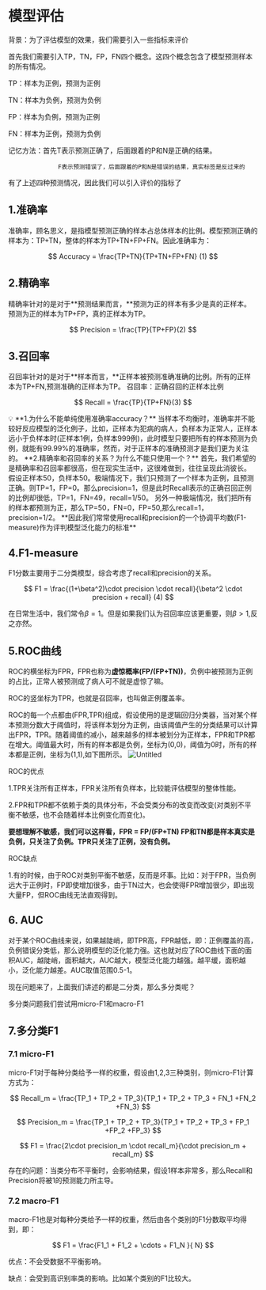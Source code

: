 # 模型评估

背景：为了评估模型的效果，我们需要引入一些指标来评价

首先我们需要引入TP，TN，FP，FN四个概念。这四个概念包含了模型预测样本的所有情况。

TP：样本为正例，预测为正例

TN：样本为负例，预测为负例

FP：样本为负例，预测为正例

FN：样本为正例，预测为负例

记忆方法：首先T表示预测正确了，后面跟着的P和N是正确的结果。

                  F表示预测错误了，后面跟着的P和N是错误的结果，真实标签是反过来的

有了上述四种预测情况，因此我们可以引入评价的指标了

## 1.准确率

准确率，顾名思义，是指模型预测正确的样本占总体样本的比例。模型预测正确的样本为：TP+TN，整体的样本为TP+TN+FP+FN。因此准确率为：

$$
Accuracy = \frac{TP+TN}{TP+TN+FP+FN} (1)
$$

## 2.精确率

精确率针对的是对于**预测结果而言，**预测为正的样本有多少是真的正样本。预测为正的样本为TP+FP，真的正样本为TP。

$$
Precision = \frac{TP}{TP+FP}(2)
$$

## 3.召回率

召回率针对的是对于**样本而言，**正样本被预测准确准确的比例。所有的正样本为TP+FN,预测准确的正样本为TP。 召回率：正确召回的正样本比例

$$
Recall = \frac{TP}{TP+FN}(3)
$$

<aside>
💡 **1.为什么不能单纯使用准确率accuracy？**
当样本不均衡时，准确率并不能较好反应模型的泛化例子，比如，正样本为犯病的病人，负样本为正常人，正样本远小于负样本时(正样本1例，负样本999例)，此时模型只要把所有的样本预测为负例，就能有99.99%的准确率，然而，对于正样本的准确预测才是我们更为关注的。
**2.精确率和召回率的关系？为什么不能只使用一个？**
首先，我们希望的是精确率和召回率都很高，但在现实生活中，这很难做到，往往呈现此消彼长。
假设正样本50，负样本50。极端情况下，我们只预测了一个样本为正例，且预测正确。则TP=1，FP=0。那么precision=1，但是此时Recall表示的正确召回正例的比例却很低，TP=1，FN=49，recall=1/50。
另外一种极端情况，我们把所有的样本都预测为正，那么TP=50，FN=0，FP=50,那么recall=1，precision=1/2。
**因此我们常常使用recall和precision的一个协调平均数(F1-measure)作为评判模型泛化能力的标准**

</aside>

## 4.F1-measure

F1分数主要用于二分类模型，综合考虑了recall和precision的关系。

$$
F1 = \frac{(1+\beta^2)\cdot precision \cdot recall}{\beta^2 \cdot precision + recall} (4)
$$

在日常生活中，我们常令$\beta = 1$。但是如果我们认为召回率应该更重要，则$\beta >1$,反之亦然。

 

## 5.ROC曲线

ROC的横坐标为FPR，FPR也称为**虚惊概率(FP/(FP+TN))**，负例中被预测为正例的占比，正常人被预测成了病人可不就是虚惊了嘛。

ROC的竖坐标为TPR，也就是召回率，也叫做正例覆盖率。

ROC的每一个点都由(FPR,TPR)组成，假设使用的是逻辑回归分类器，当对某个样本预测分数大于阈值时，将该样本划分为正例，由该阈值产生的分类结果可以计算出FPR，TPR。随着阈值的减小，越来越多的样本被划分为正样本，FPR和TPR都在增大。阈值最大时，所有的样本都是负例，坐标为(0,0)，阈值为0时，所有的样本都是正例，坐标为(1,1),如下图所示。
![Untitled](https://user-images.githubusercontent.com/42363509/178146546-e3d74103-6b98-493f-8142-bb99df6de113.png)


ROC的优点

1.TPR关注所有正样本，FPR关注所有负样本，比较能评估模型的整体性能。

2.FPR和TPR都不依赖于类的具体分布，不会受类分布的改变而改变(对类别不平衡不敏感，也不会随着样本比例变化而变化)。

**要想理解不敏感，我们可以这样看，FPR = FP/(FP+TN) FP和TN都是样本真实是负例，只关注了负例。TPR只关注了正例，没有负例。**

ROC缺点

1.有的时候，由于ROC对类别平衡不敏感，反而是坏事。比如：对于FPR，当负例远大于正例时，FP即使增加很多，由于TN过大，也会使得FPR增加很少，即出现大量FP，但ROC曲线无法直观得到。

## 6. AUC

对于某个ROC曲线来说，如果越陡峭，即TPR高，FPR越低，即：正例覆盖的高，负例错误分类低，那么说明模型的泛化能力强。这也就对应了ROC曲线下面的面积AUC，越陡峭，面积越大，AUC越大，模型泛化能力越强。越平缓，面积越小，泛化能力越差。AUC取值范围0.5-1。

现在问题来了，上面我们讲述的都是二分类，那么多分类呢？

多分类问题我们尝试用micro-F1和macro-F1

## 7.多分类F1

### 7.1 micro-F1

micro-F1对于每种分类给予一样的权重，假设由1,2,3三种类别，则micro-F1计算方式为：

$$
Recall_m = \frac{TP_1 + TP_2 + TP_3}{TP_1 + TP_2 + TP_3 + FN_1 +FN_2 +FN_3} 
$$

$$
Precision_m = \frac{TP_1 + TP_2 + TP_3}{TP_1 + TP_2 + TP_3 + FP_1 +FP_2 +FP_3} 
$$

$$
F1 = \frac{2\cdot precision_m \cdot recall_m}{\cdot precision_m + recall_m}
$$

存在的问题：当类分布不平衡时，会影响结果，假设1样本非常多，那么Recall和Precision将被1的预测能力所主导。

### 7.2 macro-F1

macro-F1也是对每种分类给予一样的权重，然后由各个类别的F1分数取平均得到，即：

$$
F1 = \frac{F1_1 + F1_2 + \cdots + F1_N }{ N}
$$

优点：不会受数据不平衡影响。

缺点：会受到高识别率类的影响。比如某个类别的F1比较大。
